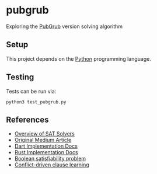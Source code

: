 # pubgrub

Exploring the [PubGrub](https://nex3.medium.com/pubgrub-2fb6470504f) version solving algorithm

## Setup

This project depends on the [Python](https://www.python.org/) programming language.

## Testing

Tests can be run via:

```
python3 test_pubgrub.py
```

## References

- [Overview of SAT Solvers](https://www.youtube.com/watch?v=d76e4hV1iJY)
- [Original Medium Article](https://nex3.medium.com/pubgrub-2fb6470504f)
- [Dart Implementation Docs](https://github.com/dart-lang/pub/blob/master/doc/solver.md)
- [Rust Implementation Docs](https://pubgrub-rs-guide.pages.dev/)
- [Boolean satisfiability problem](https://en.wikipedia.org/wiki/Boolean_satisfiability_problem)
- [Conflict-driven clause learning](https://en.wikipedia.org/wiki/Conflict-driven_clause_learning)
